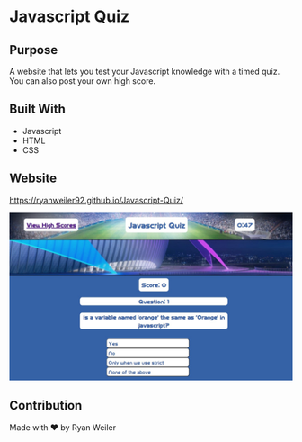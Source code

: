 # Javascript Quiz

## Purpose
A website that lets you test your Javascript knowledge with a timed quiz. You can also post your own high score.

## Built With
* Javascript
* HTML
* CSS

## Website
https://ryanweiler92.github.io/Javascript-Quiz/

![Javascript-Quiz-Screnshot](.\assets\images\site-screenshot.jpg)

## Contribution
Made with ❤️ by Ryan Weiler



